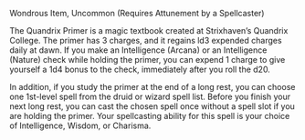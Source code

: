 Wondrous Item, Uncommon (Requires Attunement by a Spellcaster) 

The Quandrix Primer is a magic textbook created at Strixhaven’s Quandrix College. The primer has 3 charges, and it regains ld3 expended charges daily at dawn. If you make an Intelligence (Arcana) or an Intelligence (Nature) check while holding the primer, you can expend 1 charge to give yourself a 1d4 bonus to the check, immediately after you roll the d20.

In addition, if you study the primer at the end of a long rest, you can choose one 1st-level spell from the druid or wizard spell list. Before you finish your next long rest, you can cast the chosen spell once without a spell slot if you are holding the primer. Your spellcasting ability for this spell is your choice of Intelligence, Wisdom, or Charisma.